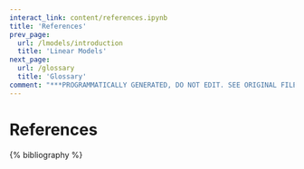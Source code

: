 ```yaml
---
interact_link: content/references.ipynb
title: 'References'
prev_page:
  url: /lmodels/introduction
  title: 'Linear Models'
next_page:
  url: /glossary
  title: 'Glossary'
comment: "***PROGRAMMATICALLY GENERATED, DO NOT EDIT. SEE ORIGINAL FILES IN /content***"
---
```


# References

{% bibliography %}
